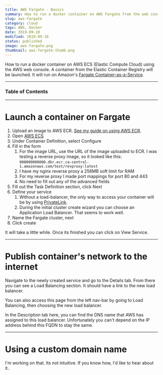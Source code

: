 ```yaml
---
title: AWS Fargate - Basics
summary: How to run a docker container on AWS Fargate from the web console
slug: aws-fargate
category: cloud
tags: AWS, Docker
date: 2019-09-10
modified: 2019-09-10
status: published
image: aws-fargate.png
thumbnail: aws-fargate-thumb.png
---
```


How to run a docker container on AWS ECS (Elastic Compute Cloud)  using the AWS 
web console. A container from the Elastic Container Registry will be launched.
It will run on Amazon's [Fargate Container-as-a-Service](https://aws.amazon.com/fargate/).

---

### Table of Contents

---


# Launch a container on Fargate

1. Upload an image to AWS ECR. [See my guide on using AWS ECR](/aws-ecr.html).
1. Open [AWS ECS](https://ca-central-1.console.aws.amazon.com/ecs/)
1. Under Container Definition, select Configure
1. Fill in the form
    1. For the image URL, use the URL of the image uploaded to
       ECR. I was testing a reverse proxy image, so it looked like this:
       `000000000000.dkr.ecr.ca-central-1.amazonaws.com/test/revproxy:latest`
    1. I have my nginx reverse proxy a 256MB soft limit for RAM
    1. For my reverse proxy I made port mappings for port 80 and 443
    1. No need to fill out any of the advanced fields
1. Fill out the Task Definition section, click Next
1. Define your service
    1. Without a load-balancer, the only way to access your container will be by
       using [PrivateLink](https://aws.amazon.com/blogs/compute/access-private-applications-on-aws-fargate-using-amazon-api-gateway-privatelink/).
    1. During the initial cluster create wizard you can choose an Application
       Load Balancer. That seems to work well.
1. Name the Fargate cluster, next
1. Click create

It will take a little while. Once its finished you can click on View Service.


---


# Publish container's network to the internet

Navigate to the newly created service and go to the Details tab. From there you
can see a Load Balancing section. It should have a link to the new load
balancer.

You can also access this page from the left nav-bar by going to Load Balancing,
then choosing the new load balancer.

In the Description tab here, you can find the DNS name that AWS has assigned
to this load balancer. Unfortunately you can't depend on the IP address behind
this FQDN to stay the same.


---


# Using a custom domain name
I'm working on that. Its not intuitive. If you know how, I'd like to hear about
it..
